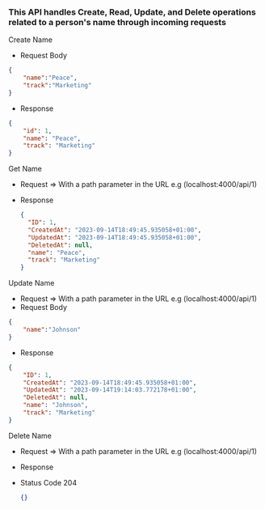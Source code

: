 ### This API handles Create, Read, Update, and Delete operations related to a person's name through incoming requests

Create Name 
- Request Body
```json
{
    "name":"Peace",
    "track":"Marketing"
}
```
- Response
```json
{
    "id": 1,
    "name": "Peace",
    "track": "Marketing"
}
```

Get Name
- Request => With a path parameter in the URL e.g (localhost:4000/api/1)

- Response
  ```json
  {
    "ID": 1,
    "CreatedAt": "2023-09-14T18:49:45.935058+01:00",
    "UpdatedAt": "2023-09-14T18:49:45.935058+01:00",
    "DeletedAt": null,
    "name": "Peace",
    "track": "Marketing"
  }
  
  ```

Update Name 
- Request => With a path parameter in the URL e.g (localhost:4000/api/1)
- Request Body
```json
{
    "name":"Johnson"
}
```
- Response
```json
{
    "ID": 1,
    "CreatedAt": "2023-09-14T18:49:45.935058+01:00",
    "UpdatedAt": "2023-09-14T19:14:03.772178+01:00",
    "DeletedAt": null,
    "name": "Johnson",
    "track": "Marketing"
}
```

Delete Name
- Request => With a path parameter in the URL e.g (localhost:4000/api/1)

- Response
- Status Code 204 
  ```json
  {}
  ```


